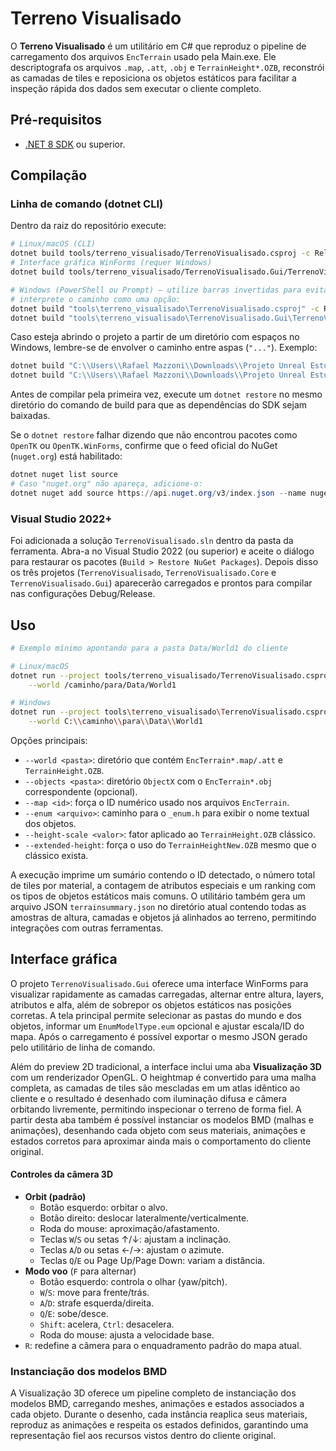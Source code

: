 # Terreno Visualisado

O **Terreno Visualisado** é um utilitário em C# que reproduz o pipeline de
carregamento dos arquivos `EncTerrain` usado pela Main.exe. Ele descriptografa os
arquivos `.map`, `.att`, `.obj` e `TerrainHeight*.OZB`, reconstrói as camadas de
tiles e reposiciona os objetos estáticos para facilitar a inspeção rápida dos
dados sem executar o cliente completo.

## Pré-requisitos

* [.NET 8 SDK](https://dotnet.microsoft.com/download/dotnet/8.0) ou superior.

## Compilação

### Linha de comando (dotnet CLI)

Dentro da raiz do repositório execute:

```bash
# Linux/macOS (CLI)
dotnet build tools/terreno_visualisado/TerrenoVisualisado.csproj -c Release
# Interface gráfica WinForms (requer Windows)
dotnet build tools/terreno_visualisado/TerrenoVisualisado.Gui/TerrenoVisualisado.Gui.csproj -c Release

# Windows (PowerShell ou Prompt) — utilize barras invertidas para evitar que o MSBuild
# interprete o caminho como uma opção:
dotnet build "tools\terreno_visualisado\TerrenoVisualisado.csproj" -c Release
dotnet build "tools\terreno_visualisado\TerrenoVisualisado.Gui\TerrenoVisualisado.Gui.csproj" -c Release
```

Caso esteja abrindo o projeto a partir de um diretório com espaços no Windows,
lembre-se de envolver o caminho entre aspas (`"..."`). Exemplo:

```powershell
dotnet build "C:\\Users\\Rafael Mazzoni\\Downloads\\Projeto Unreal Estudos\\Ferramentas GFX\\Main-master\\Main-master\\tools\\terreno_visualisado\\TerrenoVisualisado.csproj" -c Release
dotnet build "C:\\Users\\Rafael Mazzoni\\Downloads\\Projeto Unreal Estudos\\Ferramentas GFX\\Main-master\\Main-master\\tools\\terreno_visualisado\\TerrenoVisualisado.Gui\\TerrenoVisualisado.Gui.csproj" -c Release
```

Antes de compilar pela primeira vez, execute um `dotnet restore` no mesmo
diretório do comando de build para que as dependências do SDK sejam baixadas.

Se o `dotnet restore` falhar dizendo que não encontrou pacotes como `OpenTK`
ou `OpenTK.WinForms`, confirme que o feed oficial do NuGet (`nuget.org`) está
habilitado:

```powershell
dotnet nuget list source
# Caso "nuget.org" não apareça, adicione-o:
dotnet nuget add source https://api.nuget.org/v3/index.json --name nuget.org
```

### Visual Studio 2022+

Foi adicionada a solução `TerrenoVisualisado.sln` dentro da pasta da
ferramenta. Abra-a no Visual Studio 2022 (ou superior) e aceite o diálogo para
restaurar os pacotes (`Build > Restore NuGet Packages`). Depois disso os três
projetos (`TerrenoVisualisado`, `TerrenoVisualisado.Core` e
`TerrenoVisualisado.Gui`) aparecerão carregados e prontos para compilar nas
configurações Debug/Release.

## Uso

```bash
# Exemplo mínimo apontando para a pasta Data/World1 do cliente

# Linux/macOS
dotnet run --project tools/terreno_visualisado/TerrenoVisualisado.csproj -- \
    --world /caminho/para/Data/World1

# Windows
dotnet run --project tools\terreno_visualisado\TerrenoVisualisado.csproj -- \
    --world C:\\caminho\\para\\Data\\World1
```

Opções principais:

* `--world <pasta>`: diretório que contém `EncTerrain*.map/.att` e `TerrainHeight.OZB`.
* `--objects <pasta>`: diretório `ObjectX` com o `EncTerrain*.obj` correspondente (opcional).
* `--map <id>`: força o ID numérico usado nos arquivos `EncTerrain`.
* `--enum <arquivo>`: caminho para o `_enum.h` para exibir o nome textual dos objetos.
* `--height-scale <valor>`: fator aplicado ao `TerrainHeight.OZB` clássico.
* `--extended-height`: força o uso do `TerrainHeightNew.OZB` mesmo que o clássico exista.

A execução imprime um sumário contendo o ID detectado, o número total de tiles
por material, a contagem de atributos especiais e um ranking com os tipos de
objetos estáticos mais comuns. O utilitário também gera um arquivo JSON
`terrainsummary.json` no diretório atual contendo todas as amostras de altura,
camadas e objetos já alinhados ao terreno, permitindo integrações com outras
ferramentas.

## Interface gráfica

O projeto `TerrenoVisualisado.Gui` oferece uma interface WinForms para
visualizar rapidamente as camadas carregadas, alternar entre altura, layers,
atributos e alfa, além de sobrepor os objetos estáticos nas posições corretas.
A tela principal permite selecionar as pastas do mundo e dos objetos, informar
um `EnumModelType.eum` opcional e ajustar escala/ID do mapa. Após o carregamento
é possível exportar o mesmo JSON gerado pelo utilitário de linha de comando.

Além do preview 2D tradicional, a interface inclui uma aba **Visualização 3D**
com um renderizador OpenGL. O heightmap é convertido para uma malha completa,
as camadas de tiles são mescladas em um atlas idêntico ao cliente e o resultado
é desenhado com iluminação difusa e câmera orbitando livremente, permitindo
inspecionar o terreno de forma fiel. A partir desta aba também é possível
instanciar os
modelos BMD (malhas e animações), desenhando cada objeto com seus materiais,
animações e estados corretos para aproximar ainda mais o comportamento do
cliente original.

#### Controles da câmera 3D

* **Orbit (padrão)**
  * Botão esquerdo: orbitar o alvo.
  * Botão direito: deslocar lateralmente/verticalmente.
  * Roda do mouse: aproximação/afastamento.
  * Teclas `W`/`S` ou setas ↑/↓: ajustam a inclinação.
  * Teclas `A`/`D` ou setas ←/→: ajustam o azimute.
  * Teclas `Q`/`E` ou Page Up/Page Down: variam a distância.
* **Modo voo** (`F` para alternar)
  * Botão esquerdo: controla o olhar (yaw/pitch).
  * `W`/`S`: move para frente/trás.
  * `A`/`D`: strafe esquerda/direita.
  * `Q`/`E`: sobe/desce.
  * `Shift`: acelera, `Ctrl`: desacelera.
  * Roda do mouse: ajusta a velocidade base.
* `R`: redefine a câmera para o enquadramento padrão do mapa atual.

### Instanciação dos modelos BMD

A Visualização 3D oferece um pipeline completo de instanciação dos modelos BMD,
carregando meshes, animações e estados associados a cada objeto. Durante o
desenho, cada instância reaplica seus materiais, reproduz as animações e
respeita os estados definidos, garantindo uma representação fiel aos recursos
vistos dentro do cliente original.
